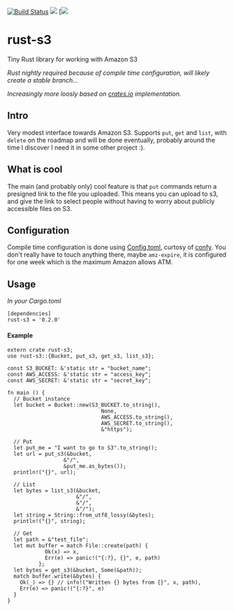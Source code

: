 [![Build Status](https://travis-ci.org/durch/rust-s3.svg?branch=master)](https://travis-ci.org/durch/rust-s3)
[![](http://meritbadge.herokuapp.com/rust-s3)](https://crates.io/crates/rust-s3)
[![](https://camo.githubusercontent.com/79318781f189b2ee91c3a150bf27813c386afaf2/68747470733a2f2f696d672e736869656c64732e696f2f62616467652f72757374632d6e696768746c792d79656c6c6f772e737667)

# rust-s3
Tiny Rust library for working with Amazon S3

*Rust nightly required because of compile time configuration, will likely create a stable branch...*

*Increasingly more loosly based on [crates.io](https://github.com/rust-lang/crates.io/tree/master/src/s3) implementation.*

## Intro 
Very modest interface towards Amazon S3. 
Supports `put`, `get` and `list`, with `delete` on the roadmap and will be done eventually, 
probably around the time I discover I need it in some other project :).

## What is cool

The main (and probably only) cool feature is that `put` commands return a presigned link to the file you uploaded. 
This means you can upload to s3, and give the link to select people without having to worry about publicly accessible files on S3.

## Configuration

Compile time configuration is done using [Config.toml](https://github.com/durch/rust-s3/blob/master/Config.toml), 
curtosy of [confy](https://github.com/Luthaf/confy). You don't really have to touch anything there, maybe `amz-expire`, 
it is configured for one week which is the maximum Amazon allows ATM.

## Usage 

*In your Cargo.toml*

```
[dependencies]
rust-s3 = '0.2.0'
```

#### Example

```
extern crate rust-s3;
use rust-s3::{Bucket, put_s3, get_s3, list_s3};

const S3_BUCKET: &'static str = "bucket_name";
const AWS_ACCESS: &'static str = "access_key";
const AWS_SECRET: &'static str = "secret_key";

fn main () {
  // Bucket instance
  let bucket = Bucket::new(S3_BUCKET.to_string(),
                              None,
                              AWS_ACCESS.to_string(),
                              AWS_SECRET.to_string(),
                              &"https");
  
  // Put
  let put_me = "I want to go to S3".to_string();
  let url = put_s3(&bucket,
                  &"/",
                  &put_me.as_bytes());
  println!("{}", url);
  
  // List
  let bytes = list_s3(&bucket, 
                      &"/", 
                      &"/", 
                      &"/");
  let string = String::from_utf8_lossy(&bytes);
  println!("{}", string);
  
  // Get
  let path = &"test_file";
  let mut buffer = match File::create(path) {
            Ok(x) => x,
            Err(e) => panic!("{:?}, {}", e, path)
          };
  let bytes = get_s3(&bucket, Some(&path));
  match buffer.write(&bytes) {
    Ok(_) => {} // info!("Written {} bytes from {}", x, path),
    Err(e) => panic!("{:?}", e)
  }
}
  ```

